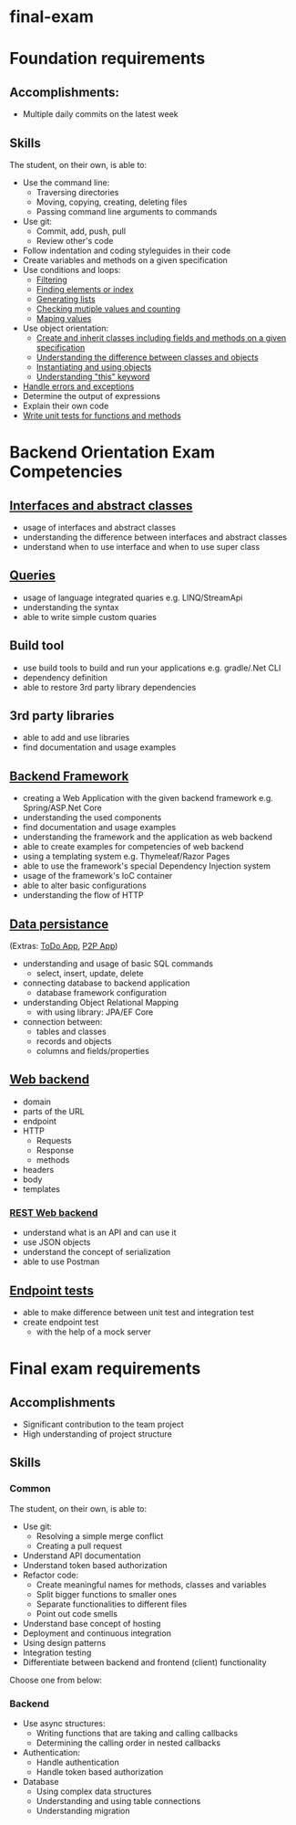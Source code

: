 # final-exam

# Foundation requirements

## Accomplishments:
- Multiple daily commits on the latest week

## Skills
The student, on their own, is able to:
- Use the command line:
  - Traversing directories
  - Moving, copying, creating, deleting files
  - Passing command line arguments to commands
- Use git:
  - Commit, add, push, pull
  - Review other's code
- Follow indentation and coding styleguides in their code
- Create variables and methods on a given specification
- Use conditions and loops:
  - [Filtering](https://github.com/greenfox-academy/fkenessey/blob/master/week-02/Day-4/Unique/src/Unique.java)
  - [Finding elements or index](https://github.com/greenfox-academy/fkenessey/blob/master/week-02/Day-4/Unique/src/Unique.java)
  - [Generating lists](https://github.com/greenfox-academy/fkenessey/blob/master/week-02/Day-4/Unique/src/Unique.java)
  - [Checking mutiple values and counting](https://github.com/greenfox-academy/fkenessey/blob/master/week-02/Day-4/Unique/src/Unique.java)
  - [Maping values](https://github.com/greenfox-academy/fkenessey/blob/master/week-02/Day-3/Exercise-14/src/Exercise14.java)
- Use object orientation:
  - [Create and inherit classes including fields and methods on a given specification](https://github.com/greenfox-academy/fkenessey/tree/master/week-04/Day-2/Exercise-02/src)
  - [Understanding the difference between classes and objects](https://github.com/greenfox-academy/fkenessey/blob/master/week-04/Day-2/Exercise-02/src/Garden.java)
  - [Instantiating and using objects](https://github.com/greenfox-academy/fkenessey/blob/master/week-04/Day-2/Exercise-02/src/Garden.java)
  - [Understanding "this" keyword](https://github.com/greenfox-academy/fkenessey/blob/master/week-04/Day-2/Exercise-02/src/Garden.java)
- [Handle errors and exceptions](https://github.com/greenfox-academy/fkenessey/blob/master/week-03/Day-1/Exercise-09/src/Exercise09ReversedOrder.java)
- Determine the output of expressions
- Explain their own code
- [Write unit tests for functions and methods](https://github.com/greenfox-academy/fkenessey/blob/master/week-04/Day-3/Exercise-08/test/AnimalTest.java)

# Backend Orientation Exam Competencies

## [Interfaces and abstract classes](https://github.com/greenfox-academy/matchmaking/tree/development/src/main/java/com/greenfoxacademy/matchmaking)
- usage of interfaces and abstract classes
- understanding the difference between interfaces and abstract classes
- understand when to use interface and when to use super class

## [Queries]()
  - usage of language integrated quaries e.g. LINQ/StreamApi
  - understanding the syntax
  - able to write simple custom quaries
  
## Build tool
- use build tools to build and run your applications e.g. gradle/.Net CLI
- dependency definition
- able to restore 3rd party library dependencies

## 3rd party libraries
- able to add and use libraries
- find documentation and usage examples

## [Backend Framework](https://github.com/greenfox-academy/matchmaking/tree/development/src/main/java/com/greenfoxacademy/matchmaking)
- creating a Web Application with the given backend framework e.g. Spring/ASP.Net Core
- understanding the used components
- find documentation and usage examples
- understanding the framework and the application as web backend
- able to create examples for competencies of web backend
- using a templating system e.g. Thymeleaf/Razor Pages
- able to use the framework's special Dependency Injection system
- usage of the framework's IoC container
- able to alter basic configurations
- understanding the flow of HTTP

## [Data persistance](https://github.com/greenfox-academy/matchmaking/tree/development/src/main/java/com/greenfoxacademy/matchmaking)
(Extras: [ToDo App](https://github.com/greenfox-academy/fkenessey/tree/master/week-08/day-1/Connection_with_MySQL/src/main), [P2P App](https://github.com/greenfox-academy/fkenessey-p2p/tree/master/src/main/java/com/greenfoxacademy/p2p)) 
- understanding and usage of basic SQL commands
  - select, insert, update, delete
- connecting database to backend application
  - database framework configuration
- understanding Object Relational Mapping
  - with using library: JPA/EF Core
- connection between:
  - tables and classes
  - records and objects
  - columns and fields/properties

## [Web backend](https://github.com/greenfox-academy/fkenessey/tree/master/week-08/day-1/Connection_with_MySQL/src/main)
- domain
- parts of the URL
- endpoint
- HTTP
  - Requests
  - Response
  - methods
- headers
- body
- templates

### [REST Web backend](https://github.com/greenfox-academy/matchmaking/tree/development/src/main/java/com/greenfoxacademy/matchmaking)
- understand what is an API and can use it
- use JSON objects
- understand the concept of serialization
- able to use Postman

## [Endpoint tests](https://github.com/greenfox-academy/fkenessey/blob/master/week-09/day-3/dountil/src/test/java/com/greenfoxacademy/dountil/DountilApplicationTests.java)
- able to make difference between unit test and integration test
- create endpoint test
  - with the help of a mock server
  
# Final exam requirements

## Accomplishments
  - Significant contribution to the team project
  - High understanding of project structure
  
## Skills

### Common
The student, on their own, is able to:

- Use git:
  - Resolving a simple merge conflict
  - Creating a pull request
- Understand API documentation
- Understand token based authorization
- Refactor code:
  - Create meaningful names for methods, classes and variables
  - Split bigger functions to smaller ones
  - Separate functionalities to different files
  - Point out code smells
- Understand base concept of hosting
- Deployment and continuous integration
- Using design patterns
- Integration testing
- Differentiate between backend and frontend (client) functionality

Choose one from below:

### Backend
- Use async structures:
  - Writing functions that are taking and calling callbacks
  - Determining the calling order in nested callbacks
- Authentication:
  - Handle authentication
  - Handle token based authorization
- Database
  - Using complex data structures
  - Understanding and using table connections
  - Understanding migration
